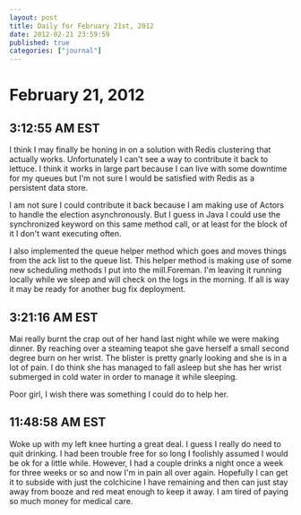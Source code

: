 ```yaml
---
layout: post
title: Daily for February 21st, 2012
date: 2012-02-21 23:59:59
published: true
categories: ["journal"]
---
```

 
# February 21, 2012

## 3:12:55 AM EST

I think I may finally be honing in on a solution with Redis clustering that actually works. Unfortunately I can't see a way to contribute it back to lettuce. I think it works in large part because I can live with some downtime for my queues but I'm not sure I would be satisfied with Redis as a persistent data store. 

I am not sure I could contribute it back because I am making use of Actors to handle the election asynchronously. But I guess in Java I could use the synchronized keyword on this same method call, or at least for the block of it I don't want executing often. 

I also implemented the queue helper method which goes and moves things from the ack list to the queue list. This helper method is making use of some new scheduling methods I put into the mill.Foreman. I'm leaving it running locally while we sleep and will check on the logs in the morning. If all is way it may be ready for another bug fix deployment. 

## 3:21:16 AM EST

Mai really burnt the crap out of her hand last night while we were making dinner. By reaching over a steaming teapot she gave herself a small second degree burn on her wrist. The blister is pretty gnarly looking and she is in a lot of pain. I do think she has managed to fall asleep but she has her wrist submerged in cold water in order to manage it while sleeping. 

Poor girl, I wish there was something I could do to help her. 

## 11:48:58 AM EST

Woke up with my left knee hurting a great deal. I guess I really do need to quit drinking. I had been trouble free for so long I foolishly assumed I would be ok for a little while. However, I had a couple drinks a night once a week for three weeks or so and now I'm in pain all over again. Hopefully I can get it to subside with just the colchicine I have remaining and then can just stay away from booze and red meat enough to keep it away. I am tired of paying so much money for medical care.